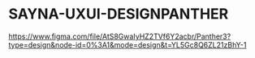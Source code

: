 # SAYNA-UXUI-DESIGNPANTHER

https://www.figma.com/file/AtS8GwaIyHZ2TVf6Y2acbr/Panther3?type=design&node-id=0%3A1&mode=design&t=YL5Gc8Q6ZL21zBhY-1
